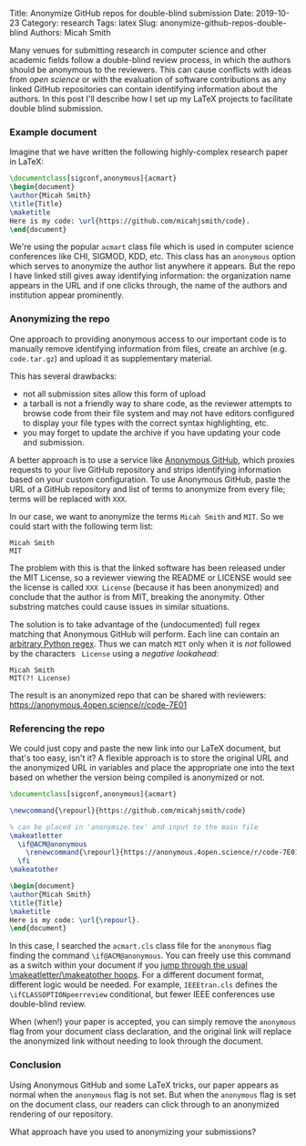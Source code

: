 Title: Anonymize GitHub repos for double-blind submission
Date: 2019-10-23
Category: research
Tags: latex
Slug: anonymize-github-repos-double-blind
Authors: Micah Smith

Many venues for submitting research in computer science and other academic fields follow a double-blind review process, in which the authors should be anonymous to the reviewers. This can cause conflicts with ideas from *open science* or with the evaluation of software contributions as any linked GitHub repositories can contain identifying information about the authors. In this post I'll describe how I set up my LaTeX projects to facilitate double blind submission.

### Example document

Imagine that we have written the following highly-complex research paper in LaTeX:

```latex
\documentclass[sigconf,anonymous]{acmart}
\begin{document}
\author{Micah Smith}
\title{Title}
\maketitle
Here is my code: \url{https://github.com/micahjsmith/code}.
\end{document}
```

We're using the popular `acmart` class file which is used in computer science conferences like CHI, SIGMOD, KDD, etc. This class has an `anonymous` option which serves to anonymize the author list anywhere it appears. But the repo I have linked still gives away identifying information: the organization name appears in the URL and if one clicks through, the name of the authors and institution appear prominently.

### Anonymizing the repo

One approach to providing anonymous access to our important code is to manually remove identifying information from files, create an archive (e.g. `code.tar.gz`) and upload it as supplementary material.

This has several drawbacks:

- not all submission sites allow this form of upload
- a tarball is not a friendly way to share code, as the reviewer attempts to browse code from their file system and may not have editors configured to display your file types with the correct syntax highlighting, etc.
- you may forget to update the archive if you have updating your code and submission.

A better approach is to use a service like [Anonymous GitHub](https://anonymous.4open.science), which proxies requests to your live GitHub repository and strips identifying information based on your custom configuration. To use Anonymous GitHub, paste the URL of a GitHub repository and list of terms to anonymize from every file; terms will be replaced with `XXX`.

In our case, we want to anonymize the terms `Micah Smith` and `MIT`. So we could start with the following term list:

```
Micah Smith
MIT
```

The problem with this is that the linked software has been released under the MIT License, so a reviewer viewing the README or LICENSE would see the license is called `XXX License` (because it has been anonymized) and conclude that the author is from MIT, breaking the anonymity. Other substring matches could cause issues in similar situations.

The solution is to take advantage of the (undocumented) full regex matching that Anonymous GitHub will perform. Each line can contain an [arbitrary Python regex](https://docs.python.org/3/library/re.html#regular-expression-syntax). Thus we can match `MIT` only when it is *not* followed by the characters ` License` using a *negative lookahead*:

```
Micah Smith
MIT(?! License)
```

The result is an anonymized repo that can be shared with reviewers: <https://anonymous.4open.science/r/code-7E01>

### Referencing the repo

We could just copy and paste the new link into our LaTeX document, but that's too easy, isn't it? A flexible approach is to store the original URL and the anonymized URL in variables and place the appropriate one into the text based on whether the version being compiled is anonymized or not.

```latex
\documentclass[sigconf,anonymous]{acmart}

\newcommand{\repourl}{https://github.com/micahjsmith/code}

% can be placed in 'anonymize.tex' and input to the main file
\makeatletter
  \if@ACM@anonymous
    \renewcommand{\repourl}{https://anonymous.4open.science/r/code-7E01}
  \fi
\makeatother

\begin{document}
\author{Micah Smith}
\title{Title}
\maketitle
Here is my code: \url{\repourl}.
\end{document}
```

In this case, I searched the `acmart.cls` class file for the `anonymous` flag finding the command `\if@ACM@anonymous`. You can freely use this command as a switch within your document if you [jump through the usual \makeatletter/\makeatother hoops](https://tex.stackexchange.com/a/8353). For a different document format, different logic would be needed. For example, `IEEEtran.cls` defines the `\ifCLASSOPTIONpeerreview` conditional, but fewer IEEE conferences use double-blind review.

When (when!) your paper is accepted, you can simply remove the `anonymous` flag from your document class declaration, and the original link will replace the anonymized link without needing to look through the document.

### Conclusion

Using Anonymous GitHub and some LaTeX tricks, our paper appears as normal when the `anonymous` flag is not set. But when the `anonymous` flag is set on the document class, our readers can click through to an anonymized rendering of our repository.

What approach have you used to anonymizing your submissions?
